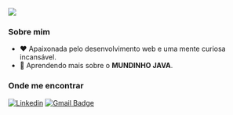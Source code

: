 ![](https://komarev.com/ghpvc/?username=caroline-calixto&color=006bed)

<h3>Sobre mim</h3>

- ❤️ Apaixonada pelo desenvolvimento web e uma mente curiosa incansável.
- 🌱 Aprendendo mais sobre o **MUNDINHO JAVA**.

<h3>Onde me encontrar</h3>

[![Linkedin](https://img.shields.io/badge/-carolinecalixtoc-blue?style=flat-square&logo=Linkedin&logoColor=white&link=carolinecalixtoc)](https://www.linkedin.com/in/carolinecalixtoc/)
[![Gmail Badge](https://img.shields.io/badge/-caroline.colaressantos@gmail.com-006bed?style=flat-square&logo=Gmail&logoColor=white&link=mailto:caroline.colaressantos@gmail.com)](mailto:caroline.colaressantos@gmail.com)
